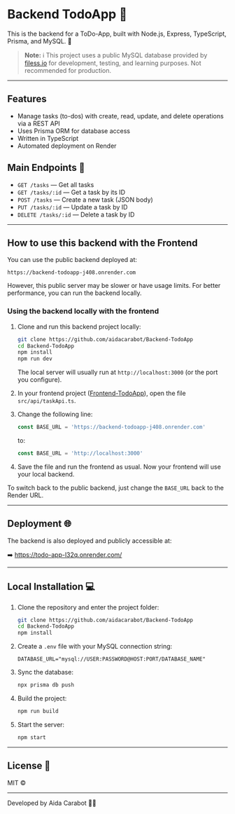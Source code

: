 # Backend TodoApp 📝

This is the backend for a ToDo-App, built with Node.js, Express, TypeScript, Prisma, and MySQL. 🚀

> **Note:** ℹ️ This project uses a public MySQL database provided by [filess.io](https://filess.io/) for development, testing, and learning purposes. Not recommended for production.

---

## Features

- Manage tasks (to-dos) with create, read, update, and delete operations via a REST API
- Uses Prisma ORM for database access
- Written in TypeScript
- Automated deployment on Render

## Main Endpoints 🔗

- `GET /tasks` — Get all tasks
- `GET /tasks/:id` — Get a task by its ID
- `POST /tasks` — Create a new task (JSON body)
- `PUT /tasks/:id` — Update a task by ID
- `DELETE /tasks/:id` — Delete a task by ID

---

## How to use this backend with the Frontend

You can use the public backend deployed at:

    https://backend-todoapp-j408.onrender.com

However, this public server may be slower or have usage limits. For better performance, you can run the backend locally.

### Using the backend locally with the frontend

1. Clone and run this backend project locally:

   ```sh
   git clone https://github.com/aidacarabot/Backend-TodoApp
   cd Backend-TodoApp
   npm install
   npm run dev
   ```

   The local server will usually run at `http://localhost:3000` (or the port you configure).

2. In your frontend project ([Frontend-TodoApp](https://github.com/aidacarabot/Frontend-TodoApp)), open the file `src/api/taskApi.ts`.

3. Change the following line:

   ```js
   const BASE_URL = 'https://backend-todoapp-j408.onrender.com'
   ```

   to:

   ```js
   const BASE_URL = 'http://localhost:3000'
   ```

4. Save the file and run the frontend as usual. Now your frontend will use your local backend.

To switch back to the public backend, just change the `BASE_URL` back to the Render URL.

---

## Deployment 🌐

The backend is also deployed and publicly accessible at:

➡️ https://todo-app-l32q.onrender.com/

---

## Local Installation 💻

1. Clone the repository and enter the project folder:
   ```sh
   git clone https://github.com/aidacarabot/Backend-TodoApp
   cd Backend-TodoApp
   npm install
   ```
2. Create a `.env` file with your MySQL connection string:
   ```
   DATABASE_URL="mysql://USER:PASSWORD@HOST:PORT/DATABASE_NAME"
   ```
3. Sync the database:
   ```sh
   npx prisma db push
   ```
4. Build the project:
   ```sh
   npm run build
   ```
5. Start the server:
   ```sh
   npm start
   ```

---

## License 📄

MIT ©

---

Developed by Aida Carabot 👩‍💻
